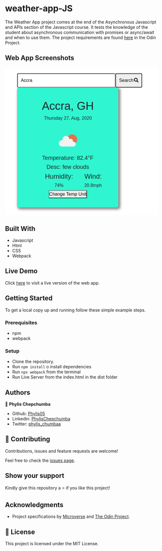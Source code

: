 # weather-app-JS
The Weather App project comes at the end of the Asynchronous Javascript and APIs section of the Javascript course. It tests the knowledge of the student about asynchronous communication with promises or async/await and when to use them. The project requirements are found [here](https://www.theodinproject.com/courses/javascript/lessons/weather-app) in the Odin Project.

## Web App Screenshots
![](./images/app.png)

## Built With

- Javascript
- Html
- CSS
- Webpack

## Live Demo

Click [here](https://rawcdn.githack.com/Phylis05/weather-app-JS/2d9248d884310d6aad292303c06b2fcd7c698440/dist/index.html) to visit a live version of the web app.

## Getting Started

To get a local copy up and running follow these simple example steps.

### Prerequisites

- npm
- webpack

### Setup

- Clone the repository.
- Run `npm install` o install dependencies
- Run `npx webpack` from the terminal
- Run Live Server from the index.html in the dist folder

## Authors

👤 **Phylis Chepchumba**

- Github: [Phylis05](https://github.com/phylis05)
- Linkedin: [PhylisChepchumba](https://linkedin.com/PhylisChepchumba)
- Twitter: [phylis_chumbaa](https://twitter.com/phylis_chumbaa)

## 🤝 Contributing

Contributions, issues and feature requests are welcome!

Feel free to check the [issues page](https://github.com/Phylis05/weather-app-JS/issues).

## Show your support

Kindly give this repository a ⭐️ if you like this project!

## Acknowledgments

- Project specifications by [Microverse](https://www.microverse.org) and [The Odin Project](https://www.theodinproject.com/courses/javascript/lessons/weather-app).

## 📝 License

This project is licensed under the MIT License.
